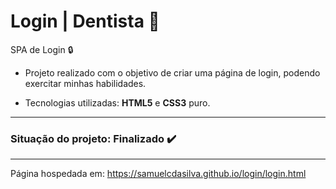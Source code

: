 # Login | Dentista :tooth:
SPA de Login :lock: 

- Projeto realizado com o objetivo de criar uma página de login, podendo exercitar minhas habilidades.

- Tecnologias utilizadas: __HTML5__ e __CSS3__ puro.
***
### Situação do projeto: Finalizado :heavy_check_mark:
***
Página hospedada em: https://samuelcdasilva.github.io/login/login.html
